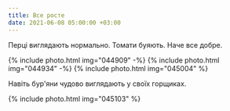 ```yaml
---
title: Все росте
date: 2021-06-08 05:00:00 +03:00
---
```


Перці виглядають нормально. Томати буяють. Наче все добре.

{% include photo.html img="044909" -%}
{% include photo.html img="044934" -%}
{% include photo.html img="045004" %}

Навіть бур'яни чудово виглядають у своїх горщиках.

{% include photo.html img="045103" %}

